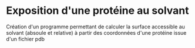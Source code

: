 # Exposition d'une protéine au solvant
Création d'un programme permettant de calculer la surface accessible au solvant (absoule et relative) à partir des coordonnées d'une protéine issue d'un fichier pdb

